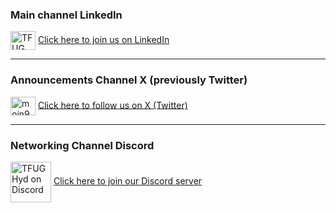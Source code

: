 
<h3>Main channel LinkedIn</h3>
<p align="left">
<a href="https://www.linkedin.com/groups/14279418/" target="blank"><img align="center" src="https://raw.githubusercontent.com/rahuldkjain/github-profile-readme-generator/master/src/images/icons/Social/linked-in-alt.svg" alt="TFUG Hyd LinkedIn" height="30" width="40" /></a>
<a href="https://www.linkedin.com/groups/14279418/" target="blank"> Click here to join us on LinkedIn  </a>
</p>

---

<h3>Announcements Channel X (previously Twitter)</h3>
<p align="left">
<a href="https://twitter.com/tfughyd" target="blank"><img align="center" src="https://raw.githubusercontent.com/rahuldkjain/github-profile-readme-generator/master/src/images/icons/Social/twitter.svg" alt="moin971" height="30" width="40" /></a>
<a href="https://www.twitter.com/tfughyd" target="blank"> Click here to follow us on X (Twitter)  </a>
</p>

---

<h3>Networking Channel Discord</h3>
<p align="left">
<a href="https://discord.gg/zryP9rAb" target="blank"><img align="center" src="https://static.vecteezy.com/system/resources/previews/018/930/718/original/discord-logo-discord-icon-transparent-free-png.png" alt="TFUG Hyd on Discord" height="65" width="65" /></a>
<a href="https://discord.gg/zryP9rAb" target="blank"> Click here to join our Discord server  </a>
</p>
